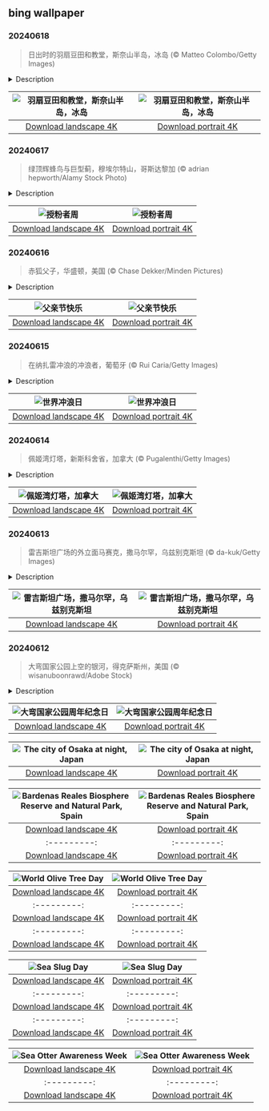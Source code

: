 ## bing wallpaper

### 20240618

> 日出时的羽扇豆田和教堂，斯奈山半岛，冰岛 (© Matteo Colombo/Getty Images)

<details>
<summary>Description</summary>

> 随着冰岛春夏交替，崎岖的地貌呈现出五彩缤纷的景象。由于羽扇豆的根部具有土壤粘结性，冰岛在20世纪40年代引进了羽扇豆，用于控制水土流失。羽扇豆在含沙和含盐的土壤中生长茂盛，繁殖迅速，给乡村涂上了绚丽的紫色、粉色和蓝色。虽然有些人认为羽扇豆是一种入侵物种，会对本地植物造成威胁，但它深受当地人和游客的喜爱，被视为夏季景观的一大亮点。在雷克雅未克和斯科加福斯瀑布附近等多个地区都能看到羽扇豆花田。这些花儿也盛开在通往斯奈山半岛海利桑杜尔教堂的道路两旁，如今天的图片所示。
> 
> 斯奈山半岛除了盛开着美丽的羽扇豆花之外，还有丰富而独特的地质地貌。如果你想在一个地方同时体验高耸的火山、广阔的熔岩区、迷人的冰川以及未受破坏的海滩，这里就是你寻找的理想之地。
> 
> 

</details>

| ![羽扇豆田和教堂，斯奈山半岛，冰岛](https://cn.bing.com/th?id=OHR.LupinIceland_ZH-CN5329147708_UHD.jpg&pid=hp&w=400&h=224&rs=1&c=4) | ![羽扇豆田和教堂，斯奈山半岛，冰岛](https://cn.bing.com/th?id=OHR.LupinIceland_ZH-CN5329147708_1080x1920.jpg&pid=hp&w=155&h=315&rs=1&c=4) |
|:---------:|:---------:|
| [Download landscape 4K](https://cn.bing.com/th?id=OHR.LupinIceland_ZH-CN5329147708_UHD.jpg) | [Download portrait 4K](https://cn.bing.com/th?id=OHR.LupinIceland_ZH-CN5329147708_1080x1920.jpg) |

### 20240617

> 绿顶辉蜂鸟与巨型蓟，穆埃尔特山，哥斯达黎加 (© adrian hepworth/Alamy Stock Photo)

<details>
<summary>Description</summary>

> 让我们为帮助植物繁茂生长的小英雄们喝彩！“授粉者周”活动期间，我们要为这些运送花粉、帮助植物繁衍的生物而庆祝。虽然有些植物是自花授粉，或以风或水为媒介传粉，但大多数植物都是在蜜蜂、黄蜂、蝴蝶、飞蛾、鸟类（如今天图片中的绿顶辉蜂鸟），甚至蝙蝠的帮助下实现受精。非营利组织“授粉者合作伙伴”发起了“授粉者周”活动，以提高人们保护这些生物的意识。现在，世界各地的教育活动和其他项目也加入了这一庆祝活动。我们应该关心授粉者吗？当然应该！从水果、蔬菜到坚果、巧克力和甘蔗，我们饮食中的很多成分都是由这些授粉生物带来的。
> 
> 
> 
> 

</details>

| ![授粉者周](https://cn.bing.com/th?id=OHR.HummingThistle_ZH-CN5057539905_UHD.jpg&pid=hp&w=400&h=224&rs=1&c=4) | ![授粉者周](https://cn.bing.com/th?id=OHR.HummingThistle_ZH-CN5057539905_1080x1920.jpg&pid=hp&w=155&h=315&rs=1&c=4) |
|:---------:|:---------:|
| [Download landscape 4K](https://cn.bing.com/th?id=OHR.HummingThistle_ZH-CN5057539905_UHD.jpg) | [Download portrait 4K](https://cn.bing.com/th?id=OHR.HummingThistle_ZH-CN5057539905_1080x1920.jpg) |

### 20240616

> 赤狐父子，华盛顿，美国 (© Chase Dekker/Minden Pictures)

<details>
<summary>Description</summary>

> 今天是父亲节，这是一个庆祝父亲们为我们所做的一切，感恩他们照顾我们、帮助我们成长，以及讲最棒的父亲节笑话的最佳时机。动物界也有伟大的父亲，比如今天的图片中的狐狸爸爸。雌性红狐在产后需要留在洞穴里照顾幼崽，因此雄性红狐会把时间花在外出给雌性红狐送食物上。当幼崽稍大一点时，它们的父亲就会抽时间陪它们玩耍，教它们日后所需的生存技能，比如狩猎和觅食。图中的狐狸患有黑变病，这是一种导致动物颜色变深的疾病。
> 
> 
> 
> 

</details>

| ![父亲节快乐](https://cn.bing.com/th?id=OHR.RedFoxDad_ZH-CN4894022141_UHD.jpg&pid=hp&w=400&h=224&rs=1&c=4) | ![父亲节快乐](https://cn.bing.com/th?id=OHR.RedFoxDad_ZH-CN4894022141_1080x1920.jpg&pid=hp&w=155&h=315&rs=1&c=4) |
|:---------:|:---------:|
| [Download landscape 4K](https://cn.bing.com/th?id=OHR.RedFoxDad_ZH-CN4894022141_UHD.jpg) | [Download portrait 4K](https://cn.bing.com/th?id=OHR.RedFoxDad_ZH-CN4894022141_1080x1920.jpg) |

### 20240615

> 在纳扎雷冲浪的冲浪者，葡萄牙 (© Rui Caria/Getty Images)

<details>
<summary>Description</summary>

> 今天是国际冲浪日，大家都在冲浪！这项活动在庆祝冲浪的同时，也提醒人们保护海洋环境的重要性，以及要为野生动物和冲浪者保持水域的纯净。冲浪有着悠久的历史：大约在5000年前的秘鲁，人们在出海捕鱼时用芦苇船冲浪。然而，现代冲浪运动是在前殖民时期的夏威夷诞生的。在这里，人们开始站在冲浪板上冲浪取乐。历史学家认为，冲浪于1885年传入美国，当时有三位十几岁的夏威夷王子在加利福尼亚的寄宿学校放假期间，在红木冲浪板上冲浪。
> 
> 
> 
> 

</details>

| ![世界冲浪日](https://cn.bing.com/th?id=OHR.NazareWave_ZH-CN4575182192_UHD.jpg&pid=hp&w=400&h=224&rs=1&c=4) | ![世界冲浪日](https://cn.bing.com/th?id=OHR.NazareWave_ZH-CN4575182192_1080x1920.jpg&pid=hp&w=155&h=315&rs=1&c=4) |
|:---------:|:---------:|
| [Download landscape 4K](https://cn.bing.com/th?id=OHR.NazareWave_ZH-CN4575182192_UHD.jpg) | [Download portrait 4K](https://cn.bing.com/th?id=OHR.NazareWave_ZH-CN4575182192_1080x1920.jpg) |

### 20240614

> 佩姬湾灯塔，新斯科舍省，加拿大 (© Pugalenthi/Getty Images)

<details>
<summary>Description</summary>

> 佩姬湾灯塔坐落在崎岖不平的花岗岩上，是新斯科舍省海岸坚毅的守护者。这座灯塔建于1914年，高15米，于1915年首次亮起，是加拿大经久不衰的海洋精神的一个载体。在这座灯塔出现之前，这里曾有一座建于1868年的木质灯塔，于1954年被飓风埃德娜摧毁了。2009年之前，灯塔的底层一直在夏季时扮演着邮局的角色，后来加拿大邮政以霉菌生长存在安全隐患为由关闭了这个邮局。这座灯塔现在已经实现了自动化，吸引着众多游客前来一睹加拿大航海历史的风采，感受海洋的魅力。
> 
> 
> 
> 

</details>

| ![佩姬湾灯塔，加拿大](https://cn.bing.com/th?id=OHR.PeggysCove_ZH-CN4221190894_UHD.jpg&pid=hp&w=400&h=224&rs=1&c=4) | ![佩姬湾灯塔，加拿大](https://cn.bing.com/th?id=OHR.PeggysCove_ZH-CN4221190894_1080x1920.jpg&pid=hp&w=155&h=315&rs=1&c=4) |
|:---------:|:---------:|
| [Download landscape 4K](https://cn.bing.com/th?id=OHR.PeggysCove_ZH-CN4221190894_UHD.jpg) | [Download portrait 4K](https://cn.bing.com/th?id=OHR.PeggysCove_ZH-CN4221190894_1080x1920.jpg) |

### 20240613

> 雷吉斯坦广场的外立面马赛克，撒马尔罕，乌兹别克斯坦 (© da-kuk/Getty Images)

<details>
<summary>Description</summary>

> 准备好了吗？让我们一起踮起脚尖进入乌兹别克斯坦撒马尔罕市的雷吉斯坦广场。在波斯语中，雷吉斯坦意为“沙地”或“沙漠”，它是帖木儿帝国时期的活动中心。广场上的建筑风格体现了“帖木儿文艺复兴”的精髓，这是一个文化和知识复兴的时期，在公元14世纪至16世纪初期席卷了整个穆斯林世界。
> 
> 在这个宏伟的广场上，市民们曾聚集在一起，聆听皇家的公告。皇家的公告是通过一个被称为“dzharchis”的巨大铜管发出的，声音非常得铿锵有力。广场周围环绕着三个伊斯兰学校，即乌鲁格别克书院、悉多书院以及提拉卡力清真寺及书院，它们具有独特的伊斯兰建筑风格，典型特点是采用了精致的重复图案和装潢样式。雷吉斯坦广场壮丽的建筑风格影响深远，从波斯的萨非王朝古迹到印度和巴基斯坦的莫卧儿王朝建筑都受其影响。不仅如此，在遥远的地方也有建筑受到了它的影响，例如20世纪初俄罗斯的圣彼得堡清真寺。
> 
> 

</details>

| ![雷吉斯坦广场，撒马尔罕，乌兹别克斯坦](https://cn.bing.com/th?id=OHR.RegistanUzbekistan_ZH-CN7063825008_UHD.jpg&pid=hp&w=400&h=224&rs=1&c=4) | ![雷吉斯坦广场，撒马尔罕，乌兹别克斯坦](https://cn.bing.com/th?id=OHR.RegistanUzbekistan_ZH-CN7063825008_1080x1920.jpg&pid=hp&w=155&h=315&rs=1&c=4) |
|:---------:|:---------:|
| [Download landscape 4K](https://cn.bing.com/th?id=OHR.RegistanUzbekistan_ZH-CN7063825008_UHD.jpg) | [Download portrait 4K](https://cn.bing.com/th?id=OHR.RegistanUzbekistan_ZH-CN7063825008_1080x1920.jpg) |

### 20240612

> 大弯国家公园上空的银河，得克萨斯州，美国 (© wisanuboonrawd/Adobe Stock)

<details>
<summary>Description</summary>

> 准备好探索大自然了吗？让我们走进西得克萨斯的大弯国家公园，今天正好是它的80周年纪念日。它于1944年6月12日成立，当时德克萨斯州将这片土地转让给了联邦政府。该公园占地超过1,250平方英里，是奇瓦瓦沙漠最大的保护区。
> 
> 大弯国家公园是“发现”历史的好去处，里面不仅有古老的历史性地标，如卡斯托隆历史街区、温泉城历史街区，还有近代拓荒者、牧场主以及矿工的活动印记。除此之外，这片土地还是北美首屈一指的观星胜地。由于周边地区没有人类活动，因此大弯国家公园光污染较少，拥有最黑暗的夜空。如果您是观星爱好者，不妨带上您的双筒望远镜，去享受一个充满银河美景、流星雨、星空奇观的夜晚，不要忘记为迷人的夜空拍照留念哦。
> 
> 

</details>

| ![大弯国家公园周年纪念日](https://cn.bing.com/th?id=OHR.BigBendMilkyWay_ZH-CN7709015605_UHD.jpg&pid=hp&w=400&h=224&rs=1&c=4) | ![大弯国家公园周年纪念日](https://cn.bing.com/th?id=OHR.BigBendMilkyWay_ZH-CN7709015605_1080x1920.jpg&pid=hp&w=155&h=315&rs=1&c=4) |
|:---------:|:---------:|
| [Download landscape 4K](https://cn.bing.com/th?id=OHR.BigBendMilkyWay_ZH-CN7709015605_UHD.jpg) | [Download portrait 4K](https://cn.bing.com/th?id=OHR.BigBendMilkyWay_ZH-CN7709015605_1080x1920.jpg) | of Kani Dōraku restaurant. Every corner of Osaka is a journey through time and flavors.
> 
> 

</details>

| ![The city of Osaka at night, Japan](https://cn.bing.com/th?id=OHR.OsakaNight_EN-US7022302235_UHD.jpg&pid=hp&w=400&h=224&rs=1&c=4) | ![The city of Osaka at night, Japan](https://cn.bing.com/th?id=OHR.OsakaNight_EN-US7022302235_1080x1920.jpg&pid=hp&w=155&h=315&rs=1&c=4) |
|:---------:|:---------:|
| [Download landscape 4K](https://cn.bing.com/th?id=OHR.OsakaNight_EN-US7022302235_UHD.jpg) | [Download portrait 4K](https://cn.bing.com/th?id=OHR.OsakaNight_EN-US7022302235_1080x1920.jpg) |n eagles, vultures, mountain cats, wild boars, and numerous reptiles. Spread across around 104,000 acres, the park's semi-desert environment and unique geological formations make it an important site for scientific research and conservation efforts. If you wish to discover a place where natural beauty meets wild surprises around every bend, Bardenas Reales should be on your bucket list!
> 
> 

</details>

| ![Bardenas Reales Biosphere Reserve and Natural Park, Spain](https://cn.bing.com/th?id=OHR.BardenasBiosphere_EN-US6936891495_UHD.jpg&pid=hp&w=400&h=224&rs=1&c=4) | ![Bardenas Reales Biosphere Reserve and Natural Park, Spain](https://cn.bing.com/th?id=OHR.BardenasBiosphere_EN-US6936891495_1080x1920.jpg&pid=hp&w=155&h=315&rs=1&c=4) |
|:---------:|:---------:|
| [Download landscape 4K](https://cn.bing.com/th?id=OHR.BardenasBiosphere_EN-US6936891495_UHD.jpg) | [Download portrait 4K](https://cn.bing.com/th?id=OHR.BardenasBiosphere_EN-US6936891495_1080x1920.jpg) |D.jpg) | [Download portrait 4K](https://cn.bing.com/th?id=OHR.LesBravesNormandy_EN-US6707866678_1080x1920.jpg) |789937_1080x1920.jpg&pid=hp&w=155&h=315&rs=1&c=4) |
|:---------:|:---------:|
| [Download landscape 4K](https://cn.bing.com/th?id=OHR.Cecropia_EN-US9602789937_UHD.jpg) | [Download portrait 4K](https://cn.bing.com/th?id=OHR.Cecropia_EN-US9602789937_1080x1920.jpg) |though olive trees do not grow very tall, usually no more than 30 feet, they live a very long time. One of the oldest known trees in the world, in Portugal, is believed to be 3,350 years old. Many live for millennia, their trunks growing thick and gnarled, and their branches bearing fruit century after century. As civilizations rise and fall around them, these hardy trees remain resilient and steadfast.
> 
> 

</details>

| ![World Olive Tree Day](https://cn.bing.com/th?id=OHR.OliveTreeDay_EN-US9460125670_UHD.jpg&pid=hp&w=400&h=224&rs=1&c=4) | ![World Olive Tree Day](https://cn.bing.com/th?id=OHR.OliveTreeDay_EN-US9460125670_1080x1920.jpg&pid=hp&w=155&h=315&rs=1&c=4) |
|:---------:|:---------:|
| [Download landscape 4K](https://cn.bing.com/th?id=OHR.OliveTreeDay_EN-US9460125670_UHD.jpg) | [Download portrait 4K](https://cn.bing.com/th?id=OHR.OliveTreeDay_EN-US9460125670_1080x1920.jpg) |pid=hp&w=155&h=315&rs=1&c=4) |
|:---------:|:---------:|
| [Download landscape 4K](https://cn.bing.com/th?id=OHR.MonksMound_EN-US9323884241_UHD.jpg) | [Download portrait 4K](https://cn.bing.com/th?id=OHR.MonksMound_EN-US9323884241_1080x1920.jpg) |](https://cn.bing.com/th?id=OHR.Calacas_EN-US6430903741_UHD.jpg) | [Download portrait 4K](https://cn.bing.com/th?id=OHR.Calacas_EN-US6430903741_1080x1920.jpg) |.com/th?id=OHR.SealRiver_EN-US6267835630_1080x1920.jpg&pid=hp&w=155&h=315&rs=1&c=4) |
|:---------:|:---------:|
| [Download landscape 4K](https://cn.bing.com/th?id=OHR.SealRiver_EN-US6267835630_UHD.jpg) | [Download portrait 4K](https://cn.bing.com/th?id=OHR.SealRiver_EN-US6267835630_1080x1920.jpg) |e a more fitting name. Someone call Terry.
> 
> 

</details>

| ![Sea Slug Day](https://cn.bing.com/th?id=OHR.SeaAngel_EN-US5531672696_UHD.jpg&pid=hp&w=400&h=224&rs=1&c=4) | ![Sea Slug Day](https://cn.bing.com/th?id=OHR.SeaAngel_EN-US5531672696_1080x1920.jpg&pid=hp&w=155&h=315&rs=1&c=4) |
|:---------:|:---------:|
| [Download landscape 4K](https://cn.bing.com/th?id=OHR.SeaAngel_EN-US5531672696_UHD.jpg) | [Download portrait 4K](https://cn.bing.com/th?id=OHR.SeaAngel_EN-US5531672696_1080x1920.jpg) |OHR.DarkSkyAcadia_EN-US6966527964_1080x1920.jpg) |.bing.com/th?id=OHR.GoldenJellyfish_EN-US6743816471_1080x1920.jpg&pid=hp&w=155&h=315&rs=1&c=4) |
|:---------:|:---------:|
| [Download landscape 4K](https://cn.bing.com/th?id=OHR.GoldenJellyfish_EN-US6743816471_UHD.jpg) | [Download portrait 4K](https://cn.bing.com/th?id=OHR.GoldenJellyfish_EN-US6743816471_1080x1920.jpg) |ng.com/th?id=OHR.LastDollarRoad_EN-US7923638318_UHD.jpg&pid=hp&w=400&h=224&rs=1&c=4) | ![First day of autumn](https://cn.bing.com/th?id=OHR.LastDollarRoad_EN-US7923638318_1080x1920.jpg&pid=hp&w=155&h=315&rs=1&c=4) |
|:---------:|:---------:|
| [Download landscape 4K](https://cn.bing.com/th?id=OHR.LastDollarRoad_EN-US7923638318_UHD.jpg) | [Download portrait 4K](https://cn.bing.com/th?id=OHR.LastDollarRoad_EN-US7923638318_1080x1920.jpg) |ppers who hunted otters to near extinction before they were protected by law. Although sea otter populations have rebounded, they are still considered endangered. Otters live along the Pacific Coast of North America, from California up to Alaska. Although they can walk on land, they almost never find the need or desire to, even when it's nap time. When they're ready for a snooze, they'll raft up, wrap themselves in a strand of kelp to keep them from drifting away, and recline on the world's biggest waterbed.

</details>

| ![Sea Otter Awareness Week](https://cn.bing.com/th?id=OHR.SitkaOtters_EN-US7714053956_UHD.jpg&pid=hp&w=400&h=224&rs=1&c=4) | ![Sea Otter Awareness Week](https://cn.bing.com/th?id=OHR.SitkaOtters_EN-US7714053956_1080x1920.jpg&pid=hp&w=155&h=315&rs=1&c=4) |
|:---------:|:---------:|
| [Download landscape 4K](https://cn.bing.com/th?id=OHR.SitkaOtters_EN-US7714053956_UHD.jpg) | [Download portrait 4K](https://cn.bing.com/th?id=OHR.SitkaOtters_EN-US7714053956_1080x1920.jpg) |oo_EN-US7569665443_UHD.jpg&pid=hp&w=400&h=224&rs=1&c=4) | ![World Bamboo Day](https://cn.bing.com/th?id=OHR.ArashiyamaBamboo_EN-US7569665443_1080x1920.jpg&pid=hp&w=155&h=315&rs=1&c=4) |
|:---------:|:---------:|
| [Download landscape 4K](https://cn.bing.com/th?id=OHR.ArashiyamaBamboo_EN-US7569665443_UHD.jpg) | [Download portrait 4K](https://cn.bing.com/th?id=OHR.ArashiyamaBamboo_EN-US7569665443_1080x1920.jpg) |